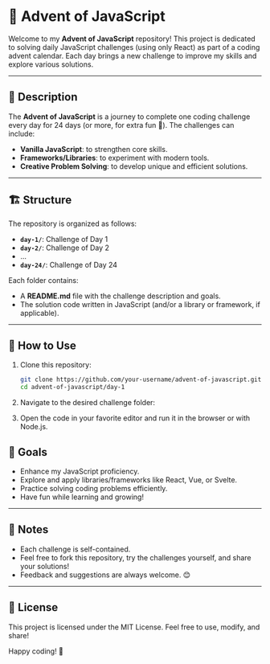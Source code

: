 # 🎄 Advent of JavaScript

Welcome to my **Advent of JavaScript** repository! This project is dedicated to solving daily JavaScript challenges (using only React) as part of a coding advent calendar. Each day brings a new challenge to improve my skills and explore various solutions.

---

## 📝 Description

The **Advent of JavaScript** is a journey to complete one coding challenge every day for 24 days (or more, for extra fun 🎉). The challenges can include:

- **Vanilla JavaScript**: to strengthen core skills.
- **Frameworks/Libraries**: to experiment with modern tools.
- **Creative Problem Solving**: to develop unique and efficient solutions.

---

## 🏗️ Structure

The repository is organized as follows:

- **`day-1/`**: Challenge of Day 1
- **`day-2/`**: Challenge of Day 2
- ...
- **`day-24/`**: Challenge of Day 24

Each folder contains:
- A **README.md** file with the challenge description and goals.
- The solution code written in JavaScript (and/or a library or framework, if applicable).

---

## 🚀 How to Use

1. Clone this repository:
   ```bash
   git clone https://github.com/your-username/advent-of-javascript.git
   cd advent-of-javascript/day-1

2.	Navigate to the desired challenge folder:

3.	Open the code in your favorite editor and run it in the browser or with Node.js.

## 🌟 Goals

- Enhance my JavaScript proficiency.
- Explore and apply libraries/frameworks like React, Vue, or Svelte.
- Practice solving coding problems efficiently.
- Have fun while learning and growing!

---

## 📌 Notes

- Each challenge is self-contained.
- Feel free to fork this repository, try the challenges yourself, and share your solutions!
- Feedback and suggestions are always welcome. 😊

---

## 📜 License

This project is licensed under the MIT License. Feel free to use, modify, and share!

Happy coding! 🚀